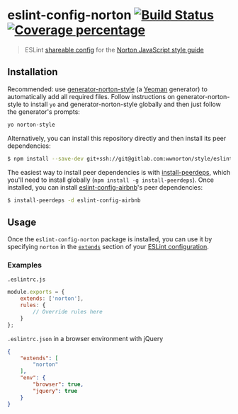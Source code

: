 # eslint-config-norton [![Build Status][gitlab-ci-image]][gitlab-ci-url] [![Coverage percentage][gitlab-coverage-image]][gitlab-coverage-url]
> ESLint [shareable config](http://eslint.org/docs/developer-guide/shareable-configs.html) for the [Norton JavaScript style guide](https://gitlab.com/wwnorton/style)


## Installation
Recommended: use [generator-norton-style](https://gitlab.com/wwnorton/style/generator-norton-style) (a [Yeoman](http://yeoman.io/) generator) to automatically add all required files. Follow instructions on generator-norton-style to install `yo` and generator-norton-style globally and then just follow the generator's prompts:

```bash
yo norton-style
```

Alternatively, you can install this repository directly and then install its peer dependencies:
```bash
$ npm install --save-dev git+ssh://git@gitlab.com:wwnorton/style/eslint-config-norton.git#v1.1.0
```
The easiest way to install peer dependencies is with [install-peerdeps](https://github.com/nathanhleung/install-peerdeps), which you'll need to install globally (`npm install -g install-peerdeps`). Once installed, you can install [eslint-config-airbnb](https://github.com/airbnb/javascript/tree/master/packages/eslint-config-airbnb)'s peer dependencies:
```bash
$ install-peerdeps -d eslint-config-airbnb
```


## Usage
Once the `eslint-config-norton` package is installed, you can use it by specifying `norton` in the [`extends`](http://eslint.org/docs/user-guide/configuring#extending-configuration-files) section of your [ESLint configuration](http://eslint.org/docs/user-guide/configuring).

### Examples
`.eslintrc.js`
```js
module.exports = {
    extends: ['norton'],
    rules: {
        // Override rules here
    }
};
```

`.eslintrc.json` in a browser environment with jQuery
```json
{
    "extends": [
        "norton"
    ],
    "env": {
        "browser": true,
        "jquery": true
    }
}
```


[gitlab-ci-image]: https://gitlab.com/wwnorton/style/eslint-config-norton/badges/master/build.svg
[gitlab-ci-url]: https://gitlab.com/wwnorton/style/eslint-config-norton/commits/master
[gitlab-coverage-image]: https://gitlab.com/wwnorton/style/eslint-config-norton/badges/master/coverage.svg
[gitlab-coverage-url]: https://gitlab.com/wwnorton/style/eslint-config-norton/pipelines
